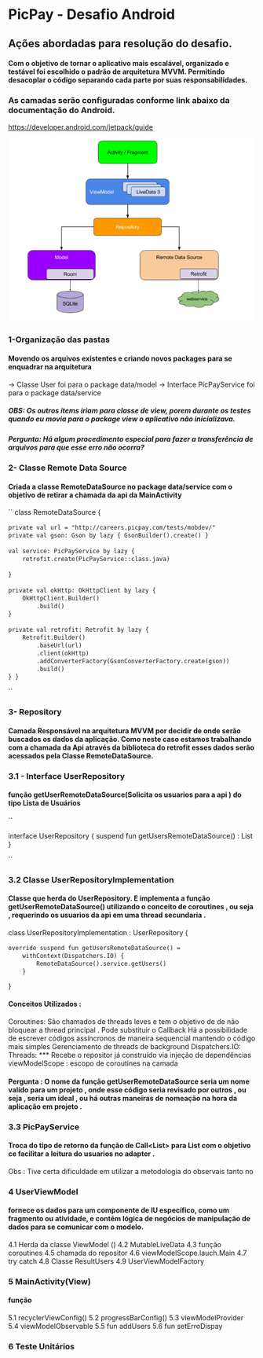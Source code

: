 # PicPay - Desafio Android
## Ações abordadas para resolução do desafio.

#### Com o objetivo de tornar o aplicativo mais escalável, organizado e testável foi escolhido o padrão de arquitetura MVVM. Permitindo desacoplar o código separando cada parte por suas responsabilidades.
### As camadas serão configuradas conforme link abaixo da documentação do Android.
https://developer.android.com/jetpack/guide

![](https://github.com/sabinabernardes/desafio-android-PicPay/blob/main/mvvm.png)

### 1-Organização das pastas 
#### Movendo os arquivos existentes e criando novos packages para se enquadrar na arquitetura

-> Classe User  foi para o package data/model
-> Interface PicPayService foi para o package data/service

##### OBS: Os outros items iriam para classe de view, porem durante os testes quando eu movia para o package view o aplicativo não inicializava.
##### Pergunta: Há algum procedimento especial para fazer a transferência de arquivos para que esse erro não ocorra?

### 2- Classe Remote Data Source
#### Criada a classe RemoteDataSource no package data/service com o objetivo de retirar a chamada da api da MainActivity 





 ``
 class RemoteDataSource {
 
    private val url = "http://careers.picpay.com/tests/mobdev/"
    private val gson: Gson by lazy { GsonBuilder().create() }

    val service: PicPayService by lazy {
        retrofit.create(PicPayService::class.java)

    }

    private val okHttp: OkHttpClient by lazy {
        OkHttpClient.Builder()
            .build()
    }

    private val retrofit: Retrofit by lazy {
        Retrofit.Builder()
            .baseUrl(url)
            .client(okHttp)
            .addConverterFactory(GsonConverterFactory.create(gson))
            .build()
    } }
 
``


### 3- Repository
#### Camada Responsável na arquitetura MVVM por decidir de onde serão buscados os dados da aplicação. Como neste caso estamos trabalhando com a chamada da Api através da biblioteca do retrofit esses dados serão acessados pela Classe RemoteDataSource.

### 3.1 - Interface UserRepository
#### função getUserRemoteDataSource(Solicita os usuarios para a api ) do tipo Lista de Usuários 


``

interface UserRepository 
{
    suspend fun getUsersRemoteDataSource() : List<User>
}

``
### 3.2 Classe UserRepositoryImplementation
#### Classe que herda do UserRepository. E implementa a função getUserRemoteDataSource() utilizando o conceito de coroutines , ou seja , requerindo os usuarios da api em uma thread secundaria .

class UserRepositoryImplementation : UserRepository {

    override suspend fun getUsersRemoteDataSource() =
        withContext(Dispatchers.IO) {
            RemoteDataSource().service.getUsers()
        }

}
#### Conceitos Utilizados :
Coroutines: São chamados de threads leves e tem o objetivo de de não bloquear a thread principal . 
Pode substituir o Callback
Há a possibilidade de escrever códigos assíncronos de maneira sequencial mantendo o código mais simples
Gerenciamento de threads de background 
Dispatchers.IO:
Threads:
*** Recebe o repositor já construído via injeção de dependências 
viewModelScope : escopo de coroutines na camada
#### Pergunta : O nome da função getUserRemoteDataSource seria um nome valído para um projeto , onde esse código seria revisado por outros , ou seja , seria um ideal , ou há outras maneiras de nomeação na hora da aplicação em projeto .

### 3.3 PicPayService 
#### Troca do tipo de retorno da função de Call<List<User>> para List<User> com o objetivo ce facilitar a leitura do usuarios no adapter .
Obs : Tive certa dificuldade em utilizar a metodologia do observais tanto no 
### 4 UserViewModel
#### fornece os dados para um componente de IU específico, como um fragmento ou atividade, e contém lógica de negócios de manipulação de dados para se comunicar com o modelo.
4.1 Herda da classe ViewModel ()
4.2 MutableLiveData
4.3 função coroutines
4.5 chamada do repositor
4.6 viewModelScope.lauch.Main
4.7 try catch
4.8 Classe ResultUsers
4.9 UserViewModelFactory
### 5 MainActivity(View)
#### função
5.1 recyclerViewConfig()
5.2 progressBarConfig()
5.3 viewModelProvider
5.4 viewModelObservable
5.5 fun addUsers
5.6 fun setErroDispay
### 6 Teste Unitários 



